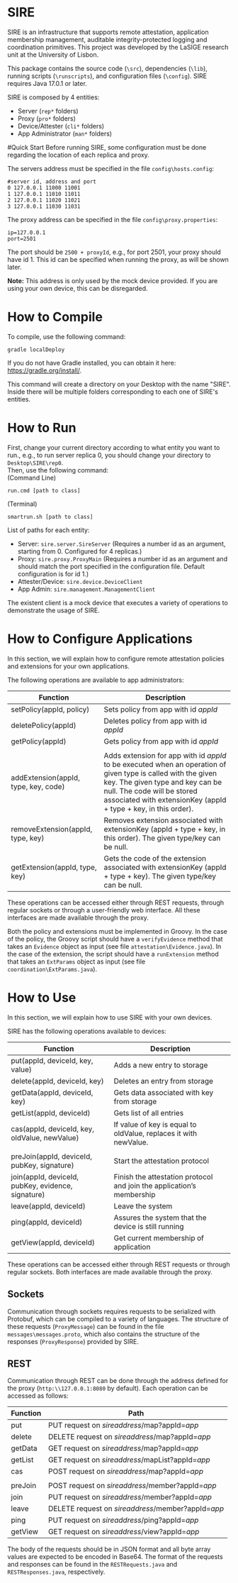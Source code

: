 # SIRE
SIRE is an infrastructure that supports remote attestation, application membership management, auditable integrity-protected logging and coordination primitives. This project was developed by the LaSIGE research unit at the University of Lisbon.

This package contains the source code (``\src``), dependencies (``\lib``), running scripts (``\runscripts``), and configuration files (``\config``).
SIRE requires Java 17.0.1 or later.


SIRE is composed by 4 entities:
- Server (``rep*`` folders)
- Proxy (``pro*`` folders)
- Device/Attester (``cli*`` folders)
- App Administrator (``man*`` folders)

#Quick Start
Before running SIRE, some configuration must be done regarding the location of each replica and proxy.

The servers address must be specified in the file ``config\hosts.config``:
```
#server id, address and port
0 127.0.0.1 11000 11001
1 127.0.0.1 11010 11011
2 127.0.0.1 11020 11021
3 127.0.0.1 11030 11031
```
The proxy address can be specified in the file ``config\proxy.properties``:
```
ip=127.0.0.1
port=2501
```
The port should be ``2500 + proxyId``, e.g., for port 2501, your proxy should have id 1.
This id can be specified when running the proxy, as will be shown later.

**Note:** This address is only used by the mock device provided. If you are using your own device, this can be disregarded.


# How to Compile
To compile, use the following command:
```
gradle localDeploy
```
If you do not have Gradle installed, you can obtain it here: https://gradle.org/install/.

This command will create a directory on your Desktop with the name "SIRE".
Inside there will be multiple folders corresponding to each one of SIRE's entities.
# How to Run
First, change your current directory according to what entity you want to run., e.g., to run server replica 0, you should change your directory to ``Desktop\SIRE\rep0``.  
Then, use the following command:  
(Command Line)
```
run.cmd [path to class]
```
(Terminal)
```
smartrun.sh [path to class]
```
List of paths for each entity:
- Server: ``sire.server.SireServer`` (Requires a number id as an argument, starting from 0. Configured for 4 replicas.)
- Proxy: ``sire.proxy.ProxyMain`` (Requires a number id as an argument and should match the port specified in the configuration file. Default configuration is for id 1.)
- Attester/Device: ``sire.device.DeviceClient``
- App Admin: ``sire.management.ManagementClient``

The existent client is a mock device that executes a variety of operations to demonstrate the usage of SIRE.

# How to Configure Applications
In this section, we will explain how to configure remote attestation policies and extensions for your own applications.

The following operations are available to app administrators:

Function | Description |
-------- | ----------- |
setPolicy(appId, policy) | Sets policy from app with id *appId* |
deletePolicy(appId) | Deletes policy from app with id *appId* |
getPolicy(appId) | Gets policy from app with id *appId* |
 |  |
addExtension(appId, type, key, code) | Adds extension for app with id *appId* to be executed when an operation of given type is called with the given key. The given type and key can be null. The code will be stored associated with extensionKey (appId + type + key, in this order).
removeExtension(appId, type, key) | Removes extension associated with extensionKey (appId + type + key, in this order). The given type/key can be null.
getExtension(appId, type, key) | Gets the code of the extension associated with extensionKey (appId + type + key). The given type/key can be null.

These operations can be accessed either through REST requests, through regular sockets or through a user-friendly web interface.
All these interfaces are made available through the proxy.

Both the policy and extensions must be implemented in Groovy.
In the case of the policy, the Groovy script should have a ``verifyEvidence`` method that takes an ``Evidence`` object as input
(see file ``attestation\Evidence.java``).
In the case of the extension, the script should have a ``runExtension`` method that takes an ``ExtParams`` object as input
(see file ``coordination\ExtParams.java``).

# How to Use
In this section, we will explain how to use SIRE with your own devices.

SIRE has the following operations available to devices:

Function | Description |
-------- | ----------- |
put(appId, deviceId, key, value) | Adds a new entry to storage |
delete(appId, deviceId, key) | Deletes an entry from storage |
getData(appId, deviceId, key) | Gets data associated with key from storage |
getList(appId, deviceId) | Gets list of all entries |
cas(appId, deviceId, key, oldValue, newValue) | If value of key is equal to oldValue, replaces it with newValue. |
 |  |
preJoin(appId, deviceId, pubKey, signature) | Start the attestation protocol |
join(appId, deviceId, pubKey, evidence, signature) | Finish the attestation protocol and join the application’s membership |
leave(appId, deviceId) | Leave the system |
ping(appId, deviceId) | Assures the system that the device is still running |
getView(appId, deviceId) | Get current membership of application |

These operations can be accessed either through REST requests or through regular sockets.
Both interfaces are made available through the proxy.

## Sockets ##
Communication through sockets requires requests to be serialized with Protobuf, which can be compiled to a variety of
languages.
The structure of these requests (``ProxyMessage``) can be found in the file ``messages\messages.proto``, which also 
contains the structure of the responses (``ProxyResponse``) provided by SIRE.

## REST ##
Communication through REST can be done through the address defined for the proxy (``http:\\127.0.0.1:8080`` by default).
Each operation can be accessed as follows:

Function | Path |
-------- | ----------- |
put | PUT request on *sireaddress*/map?appId=*app* |
delete | DELETE request on *sireaddress*/map?appId=*app* |
getData | GET request on *sireaddress*/map?appId=*app* |
getList | GET request on *sireaddress*/mapList?appId=*app* |
cas | POST request on *sireaddress*/map?appId=*app* |
|  |
preJoin | POST request on *sireaddress*/member?appId=*app* |
join | PUT request on *sireaddress*/member?appId=*app* |
leave | DELETE request on *sireaddress*/member?appId=*app* |
ping | PUT request on *sireaddress*/ping?appId=*app* |
getView | GET request on *sireaddress*/view?appId=*app* |

The body of the requests should be in JSON format and all byte array values are expected to be encoded in Base64.
The format of the requests and responses can be found in the ``RESTRequests.java`` and ``RESTResponses.java``, respectively.



